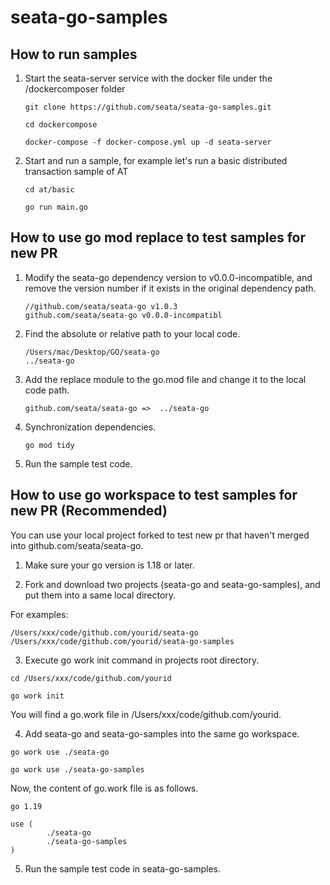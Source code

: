 # seata-go-samples

## How to run samples

1. Start the seata-server service with the docker file under the /dockercomposer folder

   ````shell
   git clone https://github.com/seata/seata-go-samples.git
   ````
   ````shell
   cd dockercompose
   ````
   ````shell
   docker-compose -f docker-compose.yml up -d seata-server
   ````

2. Start and run a sample, for example let's run a basic distributed transaction sample of AT

   ````shell
   cd at/basic
   ````
   ````shell
   go run main.go
   ````

## How to use go mod replace to test samples for new PR

1. Modify the seata-go dependency version to v0.0.0-incompatible, and remove the version number if it exists in the
   original dependency path.

   ````
   //github.com/seata/seata-go v1.0.3
   github.com/seata/seata-go v0.0.0-incompatibl
   ````

2. Find the absolute or relative path to your local code.

   ````
   /Users/mac/Desktop/GO/seata-go
   ../seata-go
   ````

3. Add the replace module to the go.mod file and change it to the local code path.

   ````
   github.com/seata/seata-go =>  ../seata-go
   ````

4. Synchronization dependencies.

   ````shell
   go mod tidy
   ````

5. Run the sample test code.

## How to use go workspace to test samples for new PR (Recommended)

You can use your local project forked to test new pr that haven't merged into github.com/seata/seata-go. 

1. Make sure your go version is 1.18 or later.

2. Fork and download two projects (seata-go and seata-go-samples), and put them into a same local directory.

For examples:

````text
/Users/xxx/code/github.com/yourid/seata-go
/Users/xxx/code/github.com/yourid/seata-go-samples
````

3. Execute go work init command in projects root directory.

````shell
cd /Users/xxx/code/github.com/yourid
````

````shell
go work init
````

You will find a go.work file in /Users/xxx/code/github.com/yourid.

4. Add seata-go and seata-go-samples into the same go workspace.

````shell
go work use ./seata-go
````

````shell
go work use ./seata-go-samples
````

Now, the content of go.work file is as follows.

````text
go 1.19

use (
        ./seata-go
        ./seata-go-samples
)
````

5. Run the sample test code in seata-go-samples.